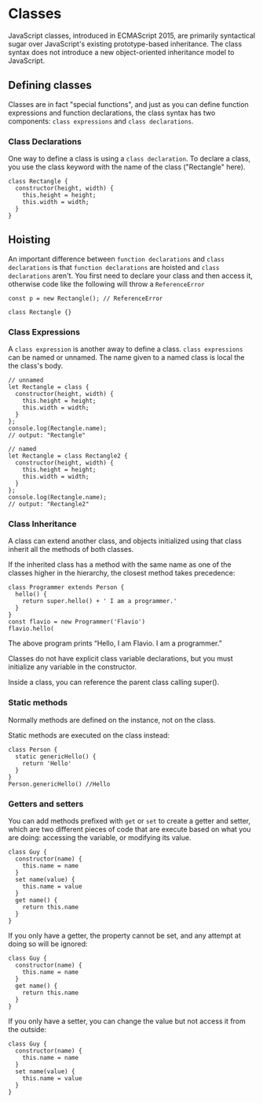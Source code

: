 # Classes

JavaScript classes, introduced in ECMAScript 2015, are primarily syntactical sugar over JavaScript's existing prototype-based inheritance. The class syntax does not introduce a new object-oriented inheritance model to JavaScript.

## Defining classes

Classes are in fact "special functions", and just as you can define function expressions and function declarations, the class syntax has two components: ```class expressions``` and ```class declarations```.

### Class Declarations
One way to define a class is using a ```class declaration```. To declare a class, you use the class keyword with the name of the class ("Rectangle" here).

```
class Rectangle {
  constructor(height, width) {
    this.height = height;
    this.width = width;
  }
}
```

## Hoisting

An important difference between ```function declarations``` and ```class declarations``` is that ```function declarations``` are hoisted and ```class declarations``` aren't. You first need to declare your class and then access it, otherwise code like the following will throw a ```ReferenceError```

```
const p = new Rectangle(); // ReferenceError

class Rectangle {}
```

### Class Expressions

A ```class expression``` is another away to define a class. ```class expressions``` can be named or unnamed. The name given to a named class is local the the class's body.

```
// unnamed
let Rectangle = class {
  constructor(height, width) {
    this.height = height;
    this.width = width;
  }
};
console.log(Rectangle.name);
// output: "Rectangle"

// named
let Rectangle = class Rectangle2 {
  constructor(height, width) {
    this.height = height;
    this.width = width;
  }
};
console.log(Rectangle.name);
// output: "Rectangle2"
```

### Class Inheritance

A class can extend another class, and objects initialized using that class inherit all the methods of both classes.

If the inherited class has a method with the same name as one of the classes higher in the hierarchy, the closest method takes precedence:

```
class Programmer extends Person {
  hello() {
    return super.hello() + ' I am a programmer.'
  }
}
const flavio = new Programmer('Flavio')
flavio.hello(
```
The above program prints “Hello, I am Flavio. I am a programmer.”

Classes do not have explicit class variable declarations, but you must initialize any variable in the constructor.

Inside a class, you can reference the parent class calling super().

### Static methods

Normally methods are defined on the instance, not on the class.

Static methods are executed on the class instead:

```
class Person {
  static genericHello() {
    return 'Hello'
  }
}
Person.genericHello() //Hello
```

### Getters and setters
You can add methods prefixed with ```get``` or ```set``` to create a getter and setter, which are two different pieces of code that are execute based on what you are doing: accessing the variable, or modifying its value.

```
class Guy {
  constructor(name) {
    this.name = name
  }
  set name(value) {
    this.name = value
  }
  get name() {
    return this.name
  }
}
```
If you only have a getter, the property cannot be set, and any attempt at doing so will be ignored:

```
class Guy {
  constructor(name) {
    this.name = name
  }
  get name() {
    return this.name
  }
}
```

If you only have a setter, you can change the value but not access it from the outside:

```
class Guy {
  constructor(name) {
    this.name = name
  }
  set name(value) {
    this.name = value
  }
}
```